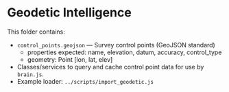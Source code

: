 # Geodetic Intelligence

This folder contains:
- `control_points.geojson` — Survey control points (GeoJSON standard)
    - properties expected: name, elevation, datum, accuracy, control_type
    - geometry: Point [lon, lat, elev]
- Classes/services to query and cache control point data for use by `brain.js`.
- Example loader: `../scripts/import_geodetic.js`
